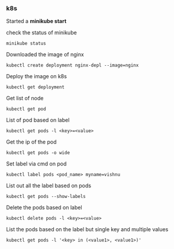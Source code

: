 ### k8s

Started a **minikube start**

check the status of minikube
```
minikube status
```

Downloaded the image of nginx

```
kubectl create deployment nginx-depl --image=nginx
```

Deploy the image on k8s
```
kubectl get deployment
```

Get list of node 
```
kubectl get pod
```
List of pod based on label
```
kubectl get pods -l <key>=<value>
```

Get the ip of the pod
```
kubectl get pods -o wide
```

Set label via cmd on pod
```
kubectl label pods <pod_name> myname=vishnu
```

List out all the label based on pods
```
kubectl get pods --show-labels
```

Delete the pods based on label
```
kubectl delete pods -l <key>=<value>
```

List the pods based on the label but single key and multiple values
```
kubectl get pods -l '<key> in (<value1>, <value1>)'
```
